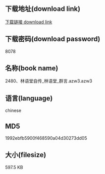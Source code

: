 ## 下载地址(download link)
[下载链接 download link](https://voluble-croquembouche-d321dc.netlify.app/?s=2480%E3%80%81%E6%9E%97%E8%AF%AD%E5%A0%82%E8%87%AA%E4%BC%A0_%E6%9E%97%E8%AF%AD%E5%A0%82_%E7%BE%A4%E8%A8%80.azw3)

## 下载密码(download password)
8078

## 名称(book name)
2480、林语堂自传_林语堂_群言.azw3.azw3

## 语言(language)
chinese

## MD5
1992ebfb5900f468590a04d30273dd05

## 大小(filesize)
597.5 KB

